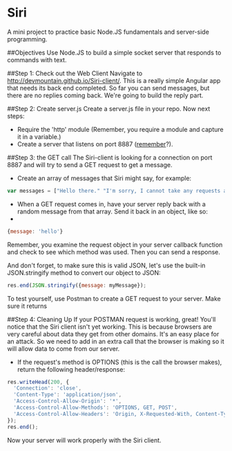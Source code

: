 Siri
======

A mini project to practice basic Node.JS fundamentals and server-side programming.

##Objectives
Use Node.JS to build a simple socket server that responds to commands with text.

##Step 1: Check out the Web Client
Navigate to http://devmountain.github.io/Siri-client/. This is a really simple Angular app that needs its back end completed. So far you can send messages, but there are no replies coming back. We're going to build the reply part.

##Step 2: Create server.js
Create a server.js file in your repo. Now next steps:
* Require the 'http' module (Remember, you require a module and capture it in a variable.)
* Create a server that listens on port 8887 ([remember](https://gist.github.com/cahlan/4a80fd0752a9f38052af)?).

##Step 3: the GET call
The Siri-client is looking for a connection on port 8887 and will try to send a GET request to get a message.
* Create an array of messages that Siri might say, for example:

```javascript
var messages = ["Hello there." "I'm sorry, I cannot take any requests at this time." "I can tell you how to do that."];
```

* When a GET request comes in, have your server reply back with a random message from that array. Send it back in an object, like so:
* 
```javascript
{message: 'hello'}
```

Remember, you examine the request object in your server callback function and check to see which method was used. Then you can send a response.

And don't forget, to make sure this is valid JSON, let's use the built-in JSON.stringify method to convert our object to JSON:

```javascript
res.end(JSON.stringify({message: myMessage});
```

To test yourself, use Postman to create a GET request to your server. Make sure it returns

##Step 4: Cleaning Up
If your POSTMAN request is working, great! You'll notice that the Siri client isn't yet working. This is because browsers are very careful about data they get from other domains. It's an easy place for an attack. So we need to add in an extra call that the browser is making so it will allow data to come from our server.

* If the request's method is OPTIONS (this is the call the browser makes), return the following header/response:

```javascript
res.writeHead(200, {
  'Connection': 'close',
  'Content-Type': 'application/json',
  'Access-Control-Allow-Origin': '*',
  'Access-Control-Allow-Methods': 'OPTIONS, GET, POST',
  'Access-Control-Allow-Headers': 'Origin, X-Requested-With, Content-Type, Accept'
});
res.end();
```

Now your server will work properly with the Siri client.
